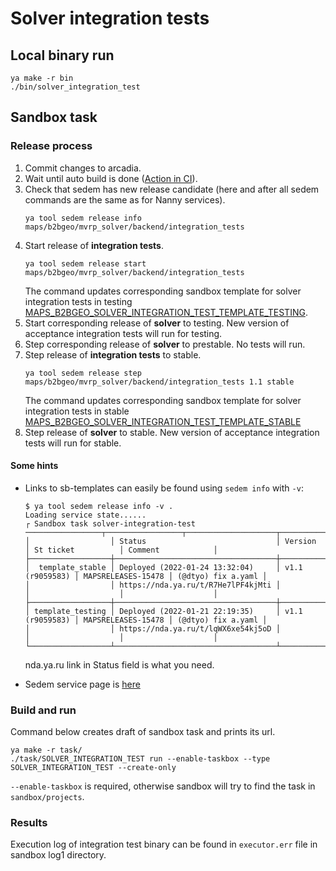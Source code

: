 # Solver integration tests

## Local binary run

```
ya make -r bin
./bin/solver_integration_test
```

## Sandbox task

### Release process
1. Commit changes to arcadia.
2. Wait until auto build is done ([Action in CI](https://a.yandex-team.ru/projects/maps-b2bgeo-asyncsolver/ci/actions/launches?dir=maps%2Fb2bgeo%2Fmvrp_solver%2Fbackend%2Fintegration_tests&id=build)).
3. Check that sedem has new release candidate (here and after all sedem commands are the same as for Nanny services).
    ```
    ya tool sedem release info maps/b2bgeo/mvrp_solver/backend/integration_tests
    ```
4. Start release of **integration tests**.
    ```
    ya tool sedem release start maps/b2bgeo/mvrp_solver/backend/integration_tests
    ```
    The command updates corresponding sandbox template for solver integration tests in testing [MAPS_B2BGEO_SOLVER_INTEGRATION_TEST_TEMPLATE_TESTING](https://sandbox.yandex-team.ru/template/MAPS_B2BGEO_SOLVER_INTEGRATION_TEST_TEMPLATE_TESTING/view).
5. Start corresponding release of **solver** to testing. New version of acceptance integration tests will run for testing.
6. Step corresponding release of **solver** to prestable. No tests will run.
7. Step release of **integration tests** to stable.
    ```
    ya tool sedem release step maps/b2bgeo/mvrp_solver/backend/integration_tests 1.1 stable
    ```
    The command updates corresponding sandbox template for solver integration tests in stable [MAPS_B2BGEO_SOLVER_INTEGRATION_TEST_TEMPLATE_STABLE](https://sandbox.yandex-team.ru/template/MAPS_B2BGEO_SOLVER_INTEGRATION_TEST_TEMPLATE_STABLE)
8. Step release of **solver** to stable. New version of acceptance integration tests will run for stable.

#### Some hints
* Links to sb-templates can easily be found using `sedem info` with `-v`:
    ```
    $ ya tool sedem release info -v .
    Loading service state......
    ┌ Sandbox task solver-integration-test ─────────────────┬─────────────────┬────────────────────┬────────────────────┐
    │                  │ Status                             │ Version         │ St ticket          │ Comment            │
    ├──────────────────┼────────────────────────────────────┼─────────────────┼────────────────────┼────────────────────┤
    │  template_stable │ Deployed (2022-01-24 13:32:04)     │ v1.1 (r9059583) │ MAPSRELEASES-15478 │ (@dtyo) fix a.yaml │
    │                  │ https://nda.ya.ru/t/R7He7lPF4kjMti │                 │                    │                    │
    ├──────────────────┼────────────────────────────────────┼─────────────────┼────────────────────┼────────────────────┤
    │ template_testing │ Deployed (2022-01-21 22:19:35)     │ v1.1 (r9059583) │ MAPSRELEASES-15478 │ (@dtyo) fix a.yaml │
    │                  │ https://nda.ya.ru/t/lqWX6xe54kj5oD │                 │                    │                    │
    └──────────────────┴────────────────────────────────────┴─────────────────┴────────────────────┴────────────────────┘
    ```
    nda.ya.ru link in Status field is what you need.

* Sedem service page is [here](https://proxy.sandbox.yandex-team.ru/last/SEDEM_SERVICE_PAGE/index.html?attrs=%7B%22sedem_service%22:%20%22b2bgeo-solver-integration-test%22%7D)



### Build and run
Command below creates draft of sandbox task and prints its url.

```
ya make -r task/
./task/SOLVER_INTEGRATION_TEST run --enable-taskbox --type SOLVER_INTEGRATION_TEST --create-only
```

`--enable-taskbox` is required, otherwise sandbox will try to find the task in `sandbox/projects`.

### Results

Execution log of integration test binary can be found in `executor.err` file in sandbox log1 directory.
